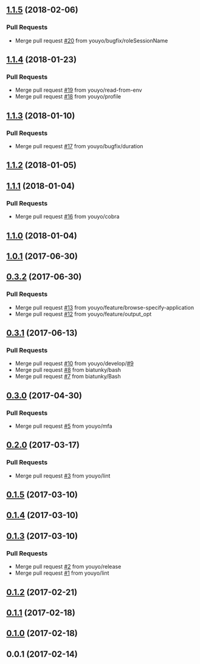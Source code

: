 
<a name="1.1.5"></a>
## [1.1.5](https://github.com/youyo/awslogin/compare/1.1.4...1.1.5) (2018-02-06)

### Pull Requests

* Merge pull request [#20](https://github.com/youyo/awslogin/issues/20) from youyo/bugfix/roleSessionName


<a name="1.1.4"></a>
## [1.1.4](https://github.com/youyo/awslogin/compare/1.1.3...1.1.4) (2018-01-23)

### Pull Requests

* Merge pull request [#19](https://github.com/youyo/awslogin/issues/19) from youyo/read-from-env
* Merge pull request [#18](https://github.com/youyo/awslogin/issues/18) from youyo/profile


<a name="1.1.3"></a>
## [1.1.3](https://github.com/youyo/awslogin/compare/1.1.2...1.1.3) (2018-01-10)

### Pull Requests

* Merge pull request [#17](https://github.com/youyo/awslogin/issues/17) from youyo/bugfix/duration


<a name="1.1.2"></a>
## [1.1.2](https://github.com/youyo/awslogin/compare/1.1.1...1.1.2) (2018-01-05)


<a name="1.1.1"></a>
## [1.1.1](https://github.com/youyo/awslogin/compare/1.1.0...1.1.1) (2018-01-04)

### Pull Requests

* Merge pull request [#16](https://github.com/youyo/awslogin/issues/16) from youyo/cobra


<a name="1.1.0"></a>
## [1.1.0](https://github.com/youyo/awslogin/compare/1.0.1...1.1.0) (2018-01-04)


<a name="1.0.1"></a>
## [1.0.1](https://github.com/youyo/awslogin/compare/0.3.2...1.0.1) (2017-06-30)


<a name="0.3.2"></a>
## [0.3.2](https://github.com/youyo/awslogin/compare/0.3.1...0.3.2) (2017-06-30)

### Pull Requests

* Merge pull request [#13](https://github.com/youyo/awslogin/issues/13) from youyo/feature/browse-specify-application
* Merge pull request [#12](https://github.com/youyo/awslogin/issues/12) from youyo/feature/output_opt


<a name="0.3.1"></a>
## [0.3.1](https://github.com/youyo/awslogin/compare/0.3.0...0.3.1) (2017-06-13)

### Pull Requests

* Merge pull request [#10](https://github.com/youyo/awslogin/issues/10) from youyo/develop/[#9](https://github.com/youyo/awslogin/issues/9)
* Merge pull request [#8](https://github.com/youyo/awslogin/issues/8) from biatunky/bash
* Merge pull request [#7](https://github.com/youyo/awslogin/issues/7) from biatunky/Bash


<a name="0.3.0"></a>
## [0.3.0](https://github.com/youyo/awslogin/compare/0.2.0...0.3.0) (2017-04-30)

### Pull Requests

* Merge pull request [#5](https://github.com/youyo/awslogin/issues/5) from youyo/mfa


<a name="0.2.0"></a>
## [0.2.0](https://github.com/youyo/awslogin/compare/0.1.5...0.2.0) (2017-03-17)

### Pull Requests

* Merge pull request [#3](https://github.com/youyo/awslogin/issues/3) from youyo/lint


<a name="0.1.5"></a>
## [0.1.5](https://github.com/youyo/awslogin/compare/0.1.4...0.1.5) (2017-03-10)


<a name="0.1.4"></a>
## [0.1.4](https://github.com/youyo/awslogin/compare/0.1.3...0.1.4) (2017-03-10)


<a name="0.1.3"></a>
## [0.1.3](https://github.com/youyo/awslogin/compare/0.1.2...0.1.3) (2017-03-10)

### Pull Requests

* Merge pull request [#2](https://github.com/youyo/awslogin/issues/2) from youyo/release
* Merge pull request [#1](https://github.com/youyo/awslogin/issues/1) from youyo/lint


<a name="0.1.2"></a>
## [0.1.2](https://github.com/youyo/awslogin/compare/0.1.1...0.1.2) (2017-02-21)


<a name="0.1.1"></a>
## [0.1.1](https://github.com/youyo/awslogin/compare/0.1.0...0.1.1) (2017-02-18)


<a name="0.1.0"></a>
## [0.1.0](https://github.com/youyo/awslogin/compare/0.0.1...0.1.0) (2017-02-18)


<a name="0.0.1"></a>
## 0.0.1 (2017-02-14)

